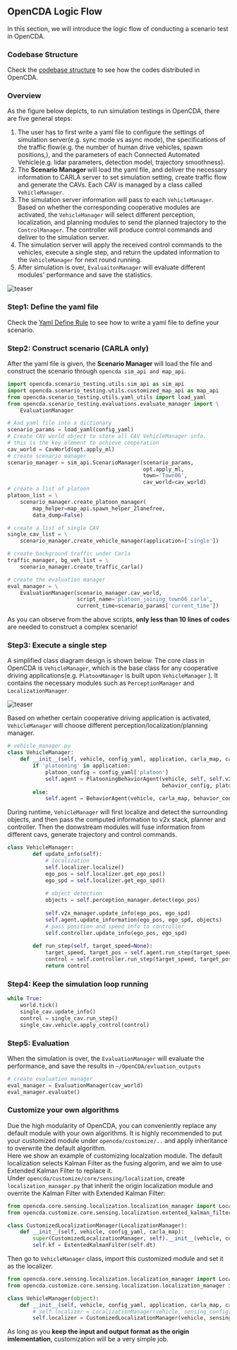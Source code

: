 ##  OpenCDA Logic Flow
In this section,  we will introduce the logic flow of conducting a 
scenario test in OpenCDA.

### Codebase Structure
Check the [codebase structure](codebase_structure.md) to see how the codes distributed in OpenCDA.

### Overview
As the figure below depicts, to run simulation testings in OpenCDA, there are five general steps:

1. The user has to first write a yaml file to configure the settings of simulation server(e.g. sync mode vs async mode), 
the specifications of the traffic flow(e.g. the number of human drive vehicles, spawn positions,), and the parameters of 
each Connected Automated  Vehicle(e.g. lidar parameters, detection model, trajectory smoothness).
2. The <strong> Scenario Manager </strong> will load the yaml file, and deliver the necessary information to CARLA
server to set simulation setting, create traffic flow and generate the CAVs. Each CAV is managed by a class called 
`VehicleManager`.
3. The simulation server information will pass to each `VehicleManager`. Based on whether the corresponding cooperative
modules are activated, the `VehicleManager` will select different perception, localization, and planning modules to send
the planned trajectory to the `ControlManager`. The controller will produce control commands and deliver to the  simulation server.
4. The simulation server will apply the received control commands to the vehicles, execute a single step, and return the updated
information to the `VehicleManager` for next round running.
5. After simulation is over, `EvaluaitonManager` will evaluate different modules' performance and save the statistics.

![teaser](images/flow.png )

### Step1: Define the yaml file
Check the [Yaml Define Rule](yaml_define.md) to see how to write a yaml file to define
your scenario.

### Step2: Construct scenario (CARLA only)
After the yaml file is given, the <strong>Scenario Manager </strong> will load the file
and construct the scenario through `opencda sim_api and map_api`.

```python
import opencda.scenario_testing.utils.sim_api as sim_api
import opencda.scenario_testing.utils.customized_map_api as map_api
from opencda.scenario_testing.utils.yaml_utils import load_yaml
from opencda.scenario_testing.evaluations.evaluate_manager import \
    EvaluationManager

# Aad yaml file into a dictionary
scenario_params = load_yaml(config_yaml)
# Create CAV world object to store all CAV VehicleManager info.
# this is the key element to achieve cooperation
cav_world = CavWorld(opt.apply_ml)
# create scenario manager
scenario_manager = sim_api.ScenarioManager(scenario_params,
                                           opt.apply_ml,
                                           town='Town06',
                                           cav_world=cav_world)
# create a list of platoon
platoon_list = \
    scenario_manager.create_platoon_manager(
        map_helper=map_api.spawn_helper_2lanefree,
        data_dump=False)

# create a list of single CAV
single_cav_list = \
    scenario_manager.create_vehicle_manager(application=['single'])

# create background traffic under Carla
traffic_manager, bg_veh_list = \
    scenario_manager.create_traffic_carla()

# create the evaluation manager
eval_manager = \
    EvaluationManager(scenario_manager.cav_world,
                      script_name='platoon_joining_town06_carla',
                      current_time=scenario_params['current_time'])


```
As you can observe from the above scripts, <strong>only less than 10 lines of codes</strong> 
are needed to construct a complex scenario!

### Step3: Execute a single step
A simplified class diagram design is shown below.
The core class in OpenCDA is `VehicleManager`, which is the base class for any cooperative driving applications(e.g. `PlatoonManager`
is built upon `VehicleManager` ). It contains the necessary modules such as `PerceptionManager` and
`LocalizationManager`.

![teaser](images/class_diagram.png )

Based on whether certain cooperative driving application is activated,
`VehicleManager` will choose different perception/localization/planning manager.
```python
# vehicle_manager.py
class VehicleManager:
    def __init__(self, vehicle, config_yaml, application, carla_map, cav_world):
        if 'platooning' in application:
            platoon_config = config_yaml['platoon']
            self.agent = PlatooningBehaviorAgent(vehicle, self, self.v2x_manager,
                                                 behavior_config, platoon_config, carla_map)
        else:
            self.agent = BehaviorAgent(vehicle, carla_map, behavior_config)

```
During runtime, `VehicleManager` will first localize and detect the surrounding objects,
and then pass the computed information to v2x stack, planner and controller. Then the donwstream
modules will fuse information from different cavs, generate trajectory and control commands.
```python
class VehicleManager:
        def update_info(self):
            # localization
            self.localizer.localize()
            ego_pos = self.localizer.get_ego_pos()
            ego_spd = self.localizer.get_ego_spd()
    
            # object detection
            objects = self.perception_manager.detect(ego_pos)
    
            self.v2x_manager.update_info(ego_pos, ego_spd)
            self.agent.update_information(ego_pos, ego_spd, objects)
            # pass position and speed info to controller
            self.controller.update_info(ego_pos, ego_spd)
            
        def run_step(self, target_speed=None):
            target_speed, target_pos = self.agent.run_step(target_speed)
            control = self.controller.run_step(target_speed, target_pos)
            return control

```

### Step4: Keep the simulation loop running
```python
while True:
    world.tick()
    single_cav.update_info()
    control = single_cav.run_step()
    single_cav.vehicle.apply_control(control)
```

### Step5: Evaluation
When the simulation is over, the `EvaluationManager` will evaluate the performance,
and save the results in `~/OpenCDA/evluation_outputs`
```python
# create evaluation manager
eval_manager = EvaluationManager(cav_world)
eval_manager.evaluate()
```

### Customize your own algorithms
Due the high modularity of OpenCDA, you can conveniently replace any default module with your own
algorithms. It is highly recommended to put your customized module under `opencda/customize/..` and apply
inheritance to overwrite the default algorithm. <br>
Here we show an example of customizing localzation module. The default localization selects Kalman Filter
as the fusing algorim, and we aim to use Extended Kalman Filter to replace it.<br>
Under `opencda/customize/core/sensing/localization`, create `localization_manager.py` that inherit 
the origin localization module and overrite the Kalman Filter with Extended Kalman Filter:
```python
from opencda.core.sensing.localization.localization_manager import LocalizationManager
from opencda.customize.core.sensing.localization.extented_kalman_filter import ExtentedKalmanFilter

class CustomizedLocalizationManager(LocalizationManager):
    def __init__(self, vehicle, config_yaml, carla_map):
        super(CustomizedLocalizationManager, self).__init__(vehicle, config_yaml, carla_map)
        self.kf = ExtentedKalmanFilter(self.dt)
``` 

Then go to `VehicleManager` class, import this customized module and set it as the localizer.
```python
from opencda.core.sensing.localization.localization_manager import LocalizationManager
from opencda.customize.core.sensing.localization.localization_manager import CustomizedLocalizationManager

class VehicleManager(object):
    def __init__(self, vehicle, config_yaml, application, carla_map, cav_world):
        # self.localizer = LocalizationManager(vehicle, sensing_config['localization'], carla_map)
        self.localizer = CustomizedLocalizationManager(vehicle, sensing_config['localization'], carla_map)
```
As long as you <strong>keep the input and output format as the origin imlementation</strong>, customization will 
be a very simple job.
  